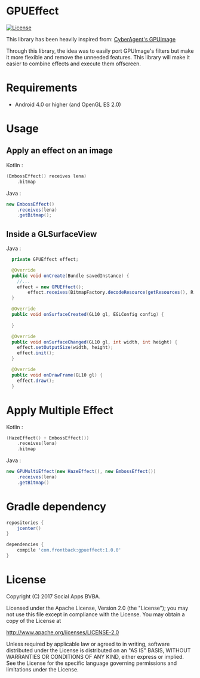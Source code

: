 # GPUEffect
[![License](https://img.shields.io/badge/license-Apache%202-blue.svg)](https://www.apache.org/licenses/LICENSE-2.0)

This library has been heavily inspired from: [CyberAgent's GPUImage](https://github.com/CyberAgent/android-gpuimage)

Through this library, the idea was to easily port GPUImage's filters but make it more flexible and remove the unneeded features.
This library will make it easier to combine effects and execute them offscreen.

# Requirements

* Android 4.0 or higher (and OpenGL ES 2.0)

# Usage

## Apply an effect on an image

Kotlin :
```kotlin
(EmbossEffect() receives lena)
    .bitmap
```

Java :
```java
new EmbossEffect()
    .receives(lena)
    .getBitmap();
```

## Inside a GLSurfaceView

Java :
```java
  private GPUEffect effect;

  @Override
  public void onCreate(Bundle savedInstance) {
    //...
    effect = new GPUEffect();
        effect.receives(BitmapFactory.decodeResource(getResources(), R.drawable.lena));
  }

  @Override
  public void onSurfaceCreated(GL10 gl, EGLConfig config) {
    
  }

  @Override
  public void onSurfaceChanged(GL10 gl, int width, int height) {
    effect.setOutputSize(width, height);
    effect.init();
  }

  @Override
  public void onDrawFrame(GL10 gl) {
    effect.draw();
  }
```

# Apply Multiple Effect

Kotlin : 
```kotlin
(HazeEffect() + EmbossEffect())
    .receives(lena)
    .bitmap
```

Java : 
```java
new GPUMultiEffect(new HazeEffect(), new EmbossEffect())
    .receives(lena)
    .getBitmap()
```

# Gradle dependency

```groovy
repositories {
    jcenter()
}

dependencies {
    compile 'com.frontback:gpueffect:1.0.0'
}
```

# License

Copyright (C) 2017 Social Apps BVBA.

Licensed under the Apache License, Version 2.0 (the "License");
you may not use this file except in compliance with the License.
You may obtain a copy of the License at

   http://www.apache.org/licenses/LICENSE-2.0

Unless required by applicable law or agreed to in writing, software
distributed under the License is distributed on an "AS IS" BASIS,
WITHOUT WARRANTIES OR CONDITIONS OF ANY KIND, either express or implied.
See the License for the specific language governing permissions and
limitations under the License.